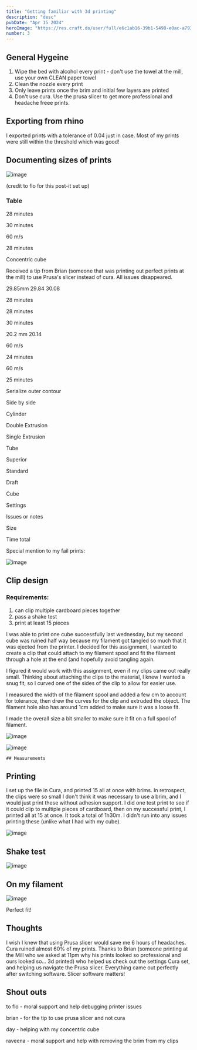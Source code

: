 ```yaml
---
title: "Getting familiar with 3d printing"
description: "desc"
pubDate: "Apr 15 2024"
heroImage: "https://res.craft.do/user/full/e6c1ab16-39b1-5498-e0ac-a793797b3dff/doc/F0514F16-E895-4EF1-919A-2A0BBC6B90CB/5287739F-C571-4103-B2CE-61171F923F42_2/oXkMRZh1l4wthXbK4xS4ammcEx26Rs8nFHkRPMXjnjwz/R0000757%20Large.jpeg"
number: 3
---
```


## General Hygeine

1. Wipe the bed with alcohol every print - don't use the towel at the mill, use your own CLEAN paper towel
2. Clean the nozzle every print
3. Only leave prints once the brim and initial few layers are printed
4. Don't use cura. Use the prusa slicer to get more professional and headache freee prints.

## Exporting from rhino

I exported prints with a tolerance of 0.04 just in case. Most of my prints were still within the threshold which was good!

## Documenting sizes of prints

![image](https://res.craft.do/user/full/e6c1ab16-39b1-5498-e0ac-a793797b3dff/doc/F0514F16-E895-4EF1-919A-2A0BBC6B90CB/CAB97C9E-BC72-42D9-AA40-8AB021F726FB_2/IZkHtD8zSvZkxpexIMWrkEXU98C8lN7DBvh9jDgEJcQz/IMG_1274.jpeg)

(credit to flo for this post-it set up)

### Table

28 minutes

30 minutes

60 m/s

28 minutes

Concentric cube

Received a tip from Brian (someone that was printing out perfect prints at the mill) to use Prusa's slicer instead of cura. All issues disappeared.

29.85mm
29.84
30.08

28 minutes

28 minutes

30 minutes

20.2 mm
20.14

60 m/s

24 minutes

60 m/s

25 minutes

Serialize outer contour

Side by side

Cylinder

Double Extrusion

Single Extrusion

Tube

Superior

Standard

Draft

Cube

Settings

Issues or notes

Size

Time total

Special mention to my fail prints:

![image](https://res.craft.do/user/full/e6c1ab16-39b1-5498-e0ac-a793797b3dff/doc/F0514F16-E895-4EF1-919A-2A0BBC6B90CB/439A05FF-E6BA-4F1B-A521-0A599065D116_2/9ngk3EpahnyyHjLjfugqh1bl38xPEeZSNzbVxjELuZkz/IMG_1273%202.jpeg)

## Clip design

### Requirements:

1. can clip multiple cardboard pieces together
2. pass a shake test
3. print at least 15 pieces

I was able to print one cube successfully last wednesday, but my second cube was ruined half way because my filament got tangled so much that it was ejected from the printer. I decided for this assignment, I wanted to create a clip that could attach to my filament spool and fit the filament through a hole at the end (and hopefully avoid tangling again.

I figured it would work with this assignment, even if my clips came out really small. Thinking about attaching the clips to the material, I knew I wanted a snug fit, so I curved one of the sides of the clip to allow for easier use.

I measured the width of the filament spool and added a few cm to account for tolerance, then drew the curves for the clip and extruded the object. The filament hole also has around 1cm added to make sure it was a loose fit.

I made the overall size a bit smaller to make sure it fit on a full spool of filament.

![image](https://res.craft.do/user/full/e6c1ab16-39b1-5498-e0ac-a793797b3dff/doc/F0514F16-E895-4EF1-919A-2A0BBC6B90CB/683596A7-7ACF-44D9-9E27-BE1CADD3F930_2/oaCyTfy0v5tMQYPswrq0RrLvaBGddFJjd5xtuCc7p6gz/Screenshot%202024-04-15%20at%203.47.40PM.png)

![image](https://res.craft.do/user/full/e6c1ab16-39b1-5498-e0ac-a793797b3dff/doc/F0514F16-E895-4EF1-919A-2A0BBC6B90CB/F07C43D5-1C39-460C-A54E-D34B5FF3F87A_2/qxAyv9sGaTxqOtUW1iHqT30mTRdpUCS0c85WMsHLMscz/Screenshot%202024-04-15%20at%203.47.12PM.png)

```
## Measurements

```

## Printing

I set up the file in Cura, and printed 15 all at once with brims. In retrospect, the clips were so small I don't think it was necessary to use a brim, and I would just print these without adhesion support. I did one test print to see if it could clip to multiple pieces of cardboard, then on my successful print, I printed all at 15 at once. It took a total of 1h30m. I didn't run into any issues printing these (unlike what I had with my cube).

![image](https://res.craft.do/user/full/e6c1ab16-39b1-5498-e0ac-a793797b3dff/doc/F0514F16-E895-4EF1-919A-2A0BBC6B90CB/BFC49AEA-1269-427C-9AF8-9447212B9394_2/woY9cLLqlzUA0Dxlm1RlfxgXvBNriAKpN7B85xmnHssz/R0000739%20Large.jpeg)

## Shake test

![image](https://res.craft.do/user/full/e6c1ab16-39b1-5498-e0ac-a793797b3dff/doc/F0514F16-E895-4EF1-919A-2A0BBC6B90CB/38F810A6-EC7D-46E0-88E9-C6C80B13E0E7_2/MeRiTj96NUIgjr6DtoGNt15H8zAouruxYROyJ7ikXsMz/IMG_1272-ezgif.com-optimize1%20Small.jpeg)

##

## On my filament

![image](https://res.craft.do/user/full/e6c1ab16-39b1-5498-e0ac-a793797b3dff/doc/F0514F16-E895-4EF1-919A-2A0BBC6B90CB/5287739F-C571-4103-B2CE-61171F923F42_2/oXkMRZh1l4wthXbK4xS4ammcEx26Rs8nFHkRPMXjnjwz/R0000757%20Large.jpeg)

Perfect fit!

## Thoughts

I wish I knew that using Prusa slicer would save me 6 hours of headaches. Cura ruined almost 60% of my prints. Thanks to Brian (someone printing at the Mill who we asked at 11pm why his prints looked so professional and ours looked so... 3d printed) who helped us check out the settings Cura set, and helping us navigate the Prusa slicer. Everything came out perfectly after switching software. Slicer software matters!

## Shout outs

to flo - moral support and help debugging printer issues

brian - for the tip to use prusa slicer and not cura

day - helping with my concentric cube

raveena - moral support and help with removing the brim from my clips
